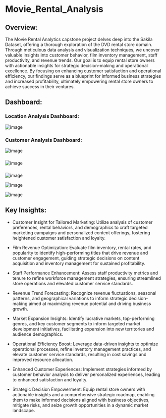# Movie_Rental_Analysis
## Overview:
The Movie Rental Analytics capstone project delves deep into the Sakila Dataset, offering a thorough exploration of the DVD rental store domain. Through meticulous data analysis and visualization techniques, we uncover valuable insights into customer behavior, film inventory management, staff productivity, and revenue trends. Our goal is to equip rental store owners with actionable insights for strategic decision-making and operational excellence. By focusing on enhancing customer satisfaction and operational efficiency, our findings serve as a blueprint for informed business strategies and increased profitability, ultimately empowering rental store owners to achieve success in their ventures.

## Dashboard:
### Location Analysis Dashboard: 
![image](https://github.com/DA-Atharv/Movie_Rental_Analysis/assets/159448408/5a715b49-4649-4497-a5ef-41db7ca85f66)
### Customer Analysis Dashboard:
![image](https://github.com/DA-Atharv/Movie_Rental_Analysis/assets/159448408/38410e8f-0b45-4c9f-a6d6-3b0cdb99e609)
###
![image](https://github.com/DA-Atharv/Movie_Rental_Analysis/assets/159448408/1ab509b7-9959-424a-beb2-9d2a13567914)
### 
![image](https://github.com/DA-Atharv/Movie_Rental_Analysis/assets/159448408/d7c2af35-7c17-4039-af1f-b8591a9f6c35)

![image](https://github.com/DA-Atharv/Movie_Rental_Analysis/assets/159448408/620f16d7-0351-488a-9af5-eca2b1aa0384)

![image](https://github.com/DA-Atharv/Movie_Rental_Analysis/assets/159448408/1e05ee5d-cfdb-4363-9078-e2a64c1f96a3)

## Key Insights:
- Customer Insight for Tailored Marketing: Utilize analysis of customer preferences, rental behaviors, and demographics to craft targeted marketing campaigns and personalized content offerings, fostering heightened customer satisfaction and loyalty.
- Film Revenue Optimization: Evaluate film inventory, rental rates, and popularity to identify high-performing titles that drive revenue and customer engagement, guiding strategic decisions on content acquisition and inventory management for sustained profitability.

- Staff Performance Enhancement: Assess staff productivity metrics and tenure to refine workforce management strategies, ensuring streamlined store operations and elevated customer service standards.

- Revenue Trend Forecasting: Recognize revenue fluctuations, seasonal patterns, and geographical variations to inform strategic decision-making aimed at maximizing revenue potential and driving business growth.

- Market Expansion Insights: Identify lucrative markets, top-performing genres, and key customer segments to inform targeted market development initiatives, facilitating expansion into new territories and audience demographics.

- Operational Efficiency Boost: Leverage data-driven insights to optimize operational processes, refine inventory management practices, and elevate customer service standards, resulting in cost savings and improved resource allocation.

- Enhanced Customer Experiences: Implement strategies informed by customer behavior analysis to deliver personalized experiences, leading to enhanced satisfaction and loyalty.

- Strategic Decision Empowerment: Equip rental store owners with actionable insights and a comprehensive strategic roadmap, enabling them to make informed decisions aligned with business objectives, mitigate risks, and seize growth opportunities in a dynamic market landscape.

